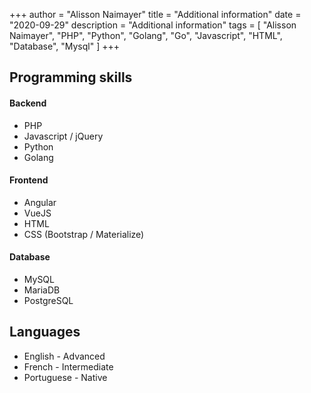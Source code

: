 +++
author = "Alisson Naimayer"
title = "Additional information"
date = "2020-09-29"
description = "Additional information"
tags = [
    "Alisson Naimayer",
    "PHP",
    "Python",
    "Golang",
    "Go",
    "Javascript",
    "HTML",
    "Database",
    "Mysql"
]
+++

## Programming skills
#### Backend
* PHP
* Javascript / jQuery
* Python
* Golang

#### Frontend
* Angular
* VueJS
* HTML
* CSS (Bootstrap / Materialize)

#### Database
* MySQL
* MariaDB
* PostgreSQL

## Languages
* English - Advanced
* French - Intermediate
* Portuguese - Native
